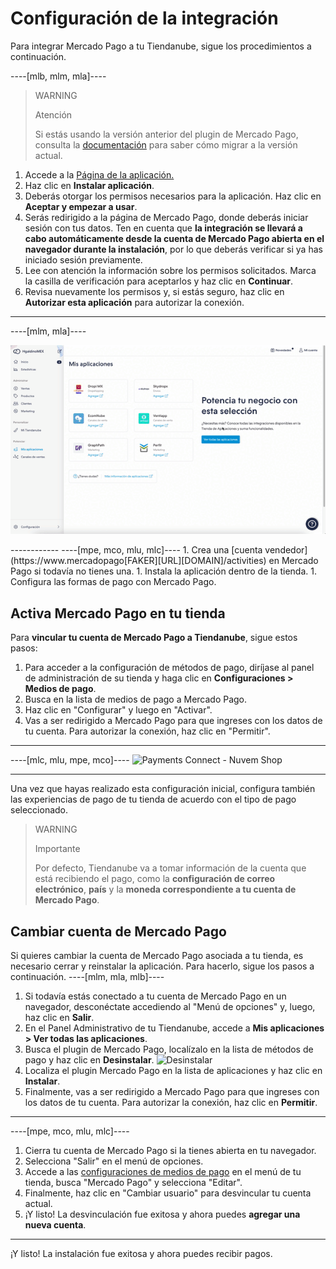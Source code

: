 # Configuración de la integración
 
Para integrar Mercado Pago a tu Tiendanube, sigue los procedimientos a continuación.

----[mlb, mlm, mla]----
> WARNING
>
> Atención
>
> Si estás usando la versión anterior del plugin de Mercado Pago, consulta la [documentación](/developers/es/docs/nuvemshop/how-tos/migration) para saber cómo migrar a la versión actual.

1. Accede a la [Página de la aplicación.](https://www.tiendanube.com/tienda-aplicaciones-nube/mercado-pago)
2. Haz clic en **Instalar aplicación**.
3. Deberás otorgar los permisos necesarios para la aplicación. Haz clic en **Aceptar y empezar a usar**.
4. Serás redirigido a la página de Mercado Pago, donde deberás iniciar sesión con tus datos. Ten en cuenta que **la integración se llevará a cabo automáticamente desde la cuenta de Mercado Pago abierta en el navegador durante la instalación**, por lo que deberás verificar si ya has iniciado sesión previamente.
5. Lee con atención la información sobre los permisos solicitados. Marca la casilla de verificación para aceptarlos y haz clic en **Continuar**.
6. Revisa nuevamente los permisos y, si estás seguro, haz clic en **Autorizar esta aplicación** para autorizar la conexión.

------------
----[mlm, mla]----
<center>

![Integration - Nuvemshop](/images/nuvemshop/plugin-mp-es.gif)

</center>
------------
----[mpe, mco, mlu, mlc]----
1. Crea una [cuenta vendedor](https://www.mercadopago[FAKER][URL][DOMAIN]/activities) en Mercado Pago si todavía no tienes una.
1. Instala la aplicación dentro de la tienda.
1. Configura las formas de pago con Mercado Pago.

## Activa Mercado Pago en tu tienda

Para **vincular tu cuenta de Mercado Pago a Tiendanube**, sigue estos pasos:

1. Para acceder a la configuración de métodos de pago, diríjase al panel de administración de su tienda y haga clic en **Configuraciones > Medios de pago**.
2. Busca en la lista de medios de pago a Mercado Pago.
3. Haz clic en "Configurar" y luego en "Activar".
4. Vas a ser redirigido a Mercado Pago para que ingreses con los datos de tu cuenta. Para autorizar la conexión, haz clic en "Permitir".

------------
----[mlc, mlu, mpe, mco]----
![Payments Connect - Nuvem Shop](/images/nuvemshop/mx_tientanube_connect.gif)

------------
Una vez que hayas realizado esta configuración inicial, configura también las experiencias de pago de tu tienda de acuerdo con el tipo de pago seleccionado.

> WARNING
>
> Importante
>
> Por defecto, Tiendanube va a tomar información de la cuenta que está recibiendo el pago, como la **configuración de correo electrónico**, **país** y la **moneda correspondiente a tu cuenta de Mercado Pago**.

## Cambiar cuenta de Mercado Pago

Si quieres cambiar la cuenta de Mercado Pago asociada a tu tienda, es necesario cerrar y reinstalar la aplicación. Para hacerlo, sigue los pasos a continuación.
----[mlm, mla, mlb]----
1. Si todavía estás conectado a tu cuenta de Mercado Pago en un navegador, desconéctate accediendo al "Menú de opciones" y, luego, haz clic en **Salir**.
2. En el Panel Administrativo de tu Tiendanube, accede a **Mis aplicaciones > Ver todas las aplicaciones**. 
3. Busca el plugin de Mercado Pago, localízalo en la lista de métodos de pago y haz clic en **Desinstalar**.
   ![Desinstalar](/images/nuvemshop/desin-es.gif)
4. Localiza el plugin Mercado Pago en la lista de aplicaciones y haz clic en **Instalar**.
5. Finalmente, vas a ser redirigido a Mercado Pago para que ingreses con los datos de tu cuenta. Para autorizar la conexión, haz clic en **Permitir**.

------------
----[mpe, mco, mlu, mlc]----
1. Cierra tu cuenta de Mercado Pago si la tienes abierta en tu navegador.
2. Selecciona "Salir" en el menú de opciones.
3. Accede a las [configuraciones de medios de pago](https://mitiendanube.com/admin/payments/) en el menú de tu tienda, busca "Mercado Pago" y selecciona "Editar".
4. Finalmente, haz clic en "Cambiar usuario" para desvincular tu cuenta actual.
5. ¡Y listo! La desvinculación fue exitosa y ahora puedes **agregar una nueva cuenta**.

------------

¡Y listo! La instalación fue exitosa y ahora puedes recibir pagos.